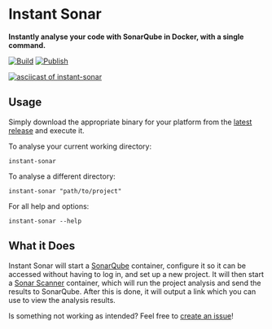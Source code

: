 # Instant Sonar

**Instantly analyse your code with SonarQube in Docker, with a single command.**

[![Build](https://github.com/LucaScorpion/instant-sonar/actions/workflows/build.yml/badge.svg)](https://github.com/LucaScorpion/instant-sonar/actions/workflows/build.yml)
[![Publish](https://github.com/LucaScorpion/instant-sonar/actions/workflows/publish.yml/badge.svg)](https://github.com/LucaScorpion/instant-sonar/actions/workflows/publish.yml)

[![asciicast of instant-sonar](https://asciinema.org/a/604152.svg)](https://asciinema.org/a/604152)

## Usage

Simply download the appropriate binary for your platform from the [latest release](https://github.com/LucaScorpion/instant-sonar/releases/latest) and execute it.

To analyse your current working directory:

```shell
instant-sonar
```

To analyse a different directory:

```shell
instant-sonar "path/to/project"
```

For all help and options:

```shell
instant-sonar --help
```

## What it Does

Instant Sonar will start a [SonarQube](https://hub.docker.com/_/sonarqube) container,
configure it so it can be accessed without having to log in,
and set up a new project.
It will then start a [Sonar Scanner](https://hub.docker.com/r/sonarsource/sonar-scanner-cli) container,
which will run the project analysis and send the results to SonarQube.
After this is done, it will output a link which you can use to view the analysis results.

Is something not working as intended?
Feel free to [create an issue](https://github.com/LucaScorpion/instant-sonar/issues/new)!
